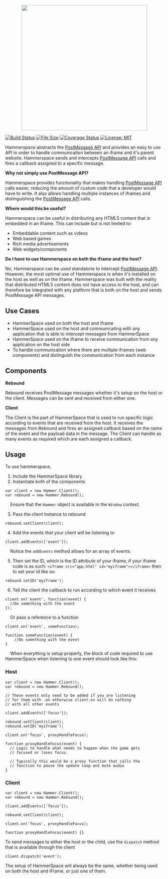 <p align="center">
  <img src="https://raw.githubusercontent.com/theREDspace/HammerSpace/master/docs/assets/images/logo.png" width="400px"/>
</p>

[![Build Status](https://travis-ci.org/theREDspace/HammerSpace.svg?branch=master)](https://travis-ci.org/theREDspace/HammerSpace)
[![File Size](https://img.shields.io/github/size/theREDspace/HammerSpace/dist/hammerspace.min.js.svg)](https://raw.githubusercontent.com/theREDspace/HammerSpace/master/dist/hammerspace.min.js)
[![Coverage Status](https://coveralls.io/repos/github/theREDspace/HammerSpace/badge.svg)](https://coveralls.io/github/theREDspace/HammerSpace)
[![License: MIT](https://img.shields.io/badge/License-MIT-green.svg)](https://opensource.org/licenses/MIT)

Hammerspace abstracts the [PostMessage API](https://developer.mozilla.org/en-US/docs/Web/API/Window/postMessage) and provides an easy to use API in order to handle communication between an iframe and it's parent website. Hammerspace sends and intercepts [PostMessage API](https://developer.mozilla.org/en-US/docs/Web/API/Window/postMessage) calls and fires a callback assigned to a specific message.

**Why not simply use PostMessage API?**

Hammerspace provides functionality that makes handling [PostMessage API](https://developer.mozilla.org/en-US/docs/Web/API/Window/postMessage) calls easier, reducing the amount of custom code that a developer would have to write. It also allows handling multiple instances of iframes and distinguishing the [PostMessage API](https://developer.mozilla.org/en-US/docs/Web/API/Window/postMessage) calls.

**Where would this be useful?**

Hammerspace can be useful in distributing any HTML5 content that is embedded in an iframe. This can include but is not limited to:

- Embeddable content such as videos
- Web based games
- Rich media advertisements
- Web widgets/components

**Do I have to use Hammerspace on both the iframe and the host?**

No, Hammerspace can be used standalone to intercept [PostMessage API](https://developer.mozilla.org/en-US/docs/Web/API/Window/postMessage). However, the most optimal use of Hammerspace is when it's installed on the host as well as on the iframe. Hammerspace was built with the reality that distributed HTML5 content does not have access to the host, and can therefore be integrated with any platform that is both on the host and sends PostMessage API messages.

## Use Cases

- HammerSpace used on both the host and iframe
- HammerSpace used on the host and communicating with any application that is able to intercept messages from HammerSpace
- HammerSpace used on the iframe to receive communication from any application on the host side
- To handle communication where there are multiple iframes (web components) and distinguish the communication from each instance

## Components
**Rebound**

Rebound receives PostMessage messages whether it's setup on the host or the client. Messages can be sent and received from either one.

**Client**

The Client is the part of HammerSpace that is used to run specific logic according to events that are received from the host. It receives the messages from Rebound and fires an assigned callback based on the name of the event and the payload data in the message. The Client can handle as many events as required which are each assigned a callback.

## Usage

To use hammerspace,

1) Include the HammerSpace library
2) Instantiate both of the components
```
var client = new Hammer.Client();
var rebound = new Hammer.Rebound();
```

&nbsp;&nbsp;&nbsp;&nbsp;Ensure that the `Hammer` object is available in the `Window` context.

3) Pass the client instance to rebound
```
rebound.setClient(client);
```
4) Add the events that your client will be listening to
```
client.addEvents(['event']);
```

&nbsp;&nbsp;&nbsp;&nbsp;Notice the `addEvents` method allows for an array of events.

5) Then set the ID, which is the ID attribute of your iframe, if your iframe code is as such: `<iframe src="app.html" id="myiframe"></iframe>`
then to set your id like so:

```
rebound.setID('myiframe');
```

6) Tell the client the callback to run according to which event it receives
```
client.on('event', function(event) {
  //Do something with the event
});
```

&nbsp;&nbsp;&nbsp;&nbsp;Or pass a reference to a function

```
client.on('event', someFunction);

function someFunction(event) {
	//Do something with the event
}
```

&nbsp;&nbsp;&nbsp;&nbsp;When everything is setup properly, the block of code required to use HammerSpace when listening to one event should look like this:

### Host
```
var client = new Hammer.Client();
var rebound = new Hammer.Rebound();

// These events only need to be added if you are listening
// for them with .on otherwise client.on will do nothing
// with all other events

client.addEvents(['focus']);

rebound.setClient(client);
rebound.setID('myiframe');

client.on('focus', proxyHandleFocus);

function proxyHandleFocus(event) {
  // Logic to handle what needs to happen when the game gets
  // focused or loses focus.

  // Typically this would be a proxy function that calls the
  // function to pause the update loop and mute audio
}
```

### Client
```
var client = new Hammer.Client();
var rebound = new Hammer.Rebound();

client.addEvents(['focus']);

rebound.setClient(client);

client.on('focus', proxyHandleFocus);

function proxyHandleFocus(event) {}
```

To send messages to either the host or the child, use the `dispatch` method that is available through the client

```
client.dispatch('event');
```

The setup of HammerSpace will always be the same, whether being used on both the host and iFrame, or just one of them.
